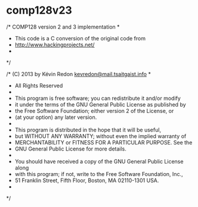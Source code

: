 # comp128v23
/* COMP128 version 2 and 3 implementation
 *
 * This code is a C conversion of the original code from
 * http://www.hackingprojects.net/
 *
 */

/* (C) 2013 by Kévin Redon <kevredon@mail.tsaitgaist.info>
 *
 * All Rights Reserved
 *
 * This program is free software; you can redistribute it and/or modify
 * it under the terms of the GNU General Public License as published by
 * the Free Software Foundation; either version 2 of the License, or
 * (at your option) any later version.
 *
 * This program is distributed in the hope that it will be useful,
 * but WITHOUT ANY WARRANTY; without even the implied warranty of
 * MERCHANTABILITY or FITNESS FOR A PARTICULAR PURPOSE.  See the
 * GNU General Public License for more details.
 *
 * You should have received a copy of the GNU General Public License along
 * with this program; if not, write to the Free Software Foundation, Inc.,
 * 51 Franklin Street, Fifth Floor, Boston, MA 02110-1301 USA.
 *
 */
